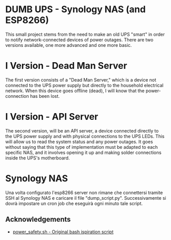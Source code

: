 # DUMB UPS - Synology NAS (and ESP8266)
This small project stems from the need to make an old UPS "smart" in order to notify network-connected devices of power outages. There are two versions available, one more advanced and one more basic.

# I Version - Dead Man Server
The first version consists of a "Dead Man Server," which is a device not connected to the UPS power supply but directly to the household electrical network. When this device goes offline (dead), I will know that the power-connection has been lost.


# I Version - API Server
The second version, will be an API server, a device connected directly to the UPS power supply and with physical connections to the UPS LEDs. This will allow us to read the system status and any power outages. It goes without saying that this type of implementation must be adapted to each specific NAS, and it involves opening it up and making solder connections inside the UPS's motherboard.

# Synology NAS 
Una volta configurato l'esp8266 server non rimane che connettersi tramite SSH al Synology NAS e caricare il file "dump_script.py". Successivamente si dovrà impostare un cron job che eseguirà ogni minuto tale script.


## Acknowledgements  
- [power_safety.sh - Original bash ispiration script](https://gist.github.com/zeraien/5df1af8603d23b46e3cdd7adbd5764c2)

